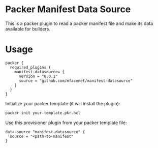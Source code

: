 # Packer Manifest Data Source

This is a packer plugin to read a packer manifest file and
make its data available for builders.

# Usage

```hcl
packer {
  required_plugins {
    manifest-datasource= {
      version = "0.0.1"
      source = "github.com/mfacenet/manifest-datasource"
    }
  }
}
```

Initialize your packer template (it will install the plugin):

```bash
packer init your-template.pkr.hcl
```

Use this provisioner plugin from your packer template file:

```hcl
data-source "manifest-datasource" {
  source = "<path-to-manifest"
}
```
